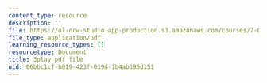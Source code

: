 ```yaml
---
content_type: resource
description: ''
file: https://ol-ocw-studio-app-production.s3.amazonaws.com/courses/7-01sc-fundamentals-of-biology-fall-2011/06bbc1cfb019423f019d1b4ab395d151_9dHBTckFvME.pdf
file_type: application/pdf
learning_resource_types: []
resourcetype: Document
title: 3play pdf file
uid: 06bbc1cf-b019-423f-019d-1b4ab395d151
---
```

